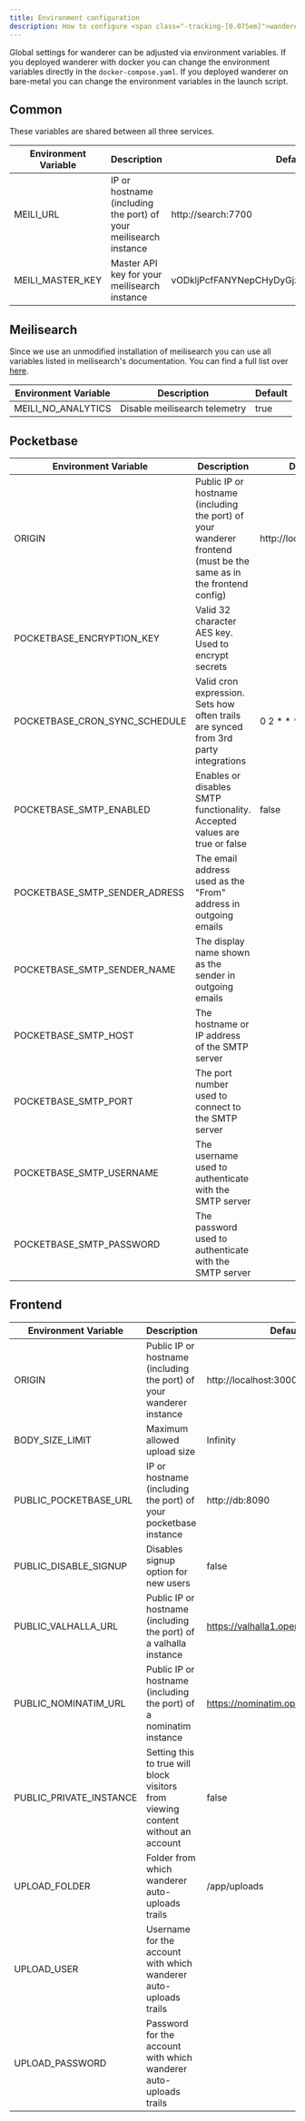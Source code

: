 ```yaml
---
title: Environment configuration
description: How to configure <span class="-tracking-[0.075em]">wanderer</span> with environment variables
---
```


Global settings for <span class="-tracking-[0.075em]">wanderer</span> can be adjusted via environment variables. If you deployed <span class="-tracking-[0.075em]">wanderer</span> with docker you can change the environment variables directly in the `docker-compose.yaml`. If you deployed <span class="-tracking-[0.075em]">wanderer</span> on bare-metal you can change the environment variables in the launch script.

## Common
These variables are shared between all three services.

| Environment Variable | Description                                                      | Default                                     |
| -------------------- | ---------------------------------------------------------------- | ------------------------------------------- |
| MEILI_URL            | IP or hostname (including the port) of your meilisearch instance | http://search:7700                          |
| MEILI_MASTER_KEY     | Master API key for your meilisearch instance                     | vODkljPcfFANYNepCHyDyGjzAMPcdHnrb6X5KyXQPWo |

## Meilisearch
Since we use an unmodified installation of meilisearch you can use all variables listed in meilisearch's documentation. You can find a full list over [here](https://www.meilisearch.com/docs/learn/configuration/instance_options).

| Environment Variable | Description                   | Default |
| -------------------- | ----------------------------- | ------- |
| MEILI_NO_ANALYTICS   | Disable meilisearch telemetry | true    |

## Pocketbase
| Environment Variable          | Description                                                                                                       | Default               |
| ----------------------------- | ----------------------------------------------------------------------------------------------------------------- | --------------------- |
| ORIGIN                        | Public IP or hostname (including the port) of your <span class="-tracking-[0.075em]">wanderer</span> frontend (must be the same as in the frontend config) | http://localhost:3000 |
| POCKETBASE_ENCRYPTION_KEY     | Valid 32 character AES key. Used to encrypt secrets                                                               |                       |
| POCKETBASE_CRON_SYNC_SCHEDULE | Valid cron expression. Sets how often trails are synced from 3rd party integrations                               | 0 2 * * *             |
| POCKETBASE_SMTP_ENABLED       | Enables or disables SMTP functionality. Accepted values are true or false                                         | false                 |
| POCKETBASE_SMTP_SENDER_ADRESS | The email address used as the "From" address in outgoing emails                                                   |                       |
| POCKETBASE_SMTP_SENDER_NAME   | The display name shown as the sender in outgoing emails                                                           |                       |
| POCKETBASE_SMTP_HOST          | The hostname or IP address of the SMTP server                                                                     |                       |
| POCKETBASE_SMTP_PORT          | The port number used to connect to the SMTP server                                                                |                       |
| POCKETBASE_SMTP_USERNAME      | The username used to authenticate with the SMTP server                                                            |                       |
| POCKETBASE_SMTP_PASSWORD      | The password used to authenticate with the SMTP server                                                            |                       |

## Frontend

| Environment Variable    | Description                                                                      | Default                             |
| ----------------------- | -------------------------------------------------------------------------------- | ----------------------------------- |
| ORIGIN                  | Public IP or hostname (including the port) of your <span class="-tracking-[0.075em]">wanderer</span> instance             | http://localhost:3000               |
| BODY_SIZE_LIMIT         | Maximum allowed upload size                                                      | Infinity                            |
| PUBLIC_POCKETBASE_URL   | IP or hostname (including the port) of your pocketbase instance                  | http://db:8090                      |
| PUBLIC_DISABLE_SIGNUP   | Disables signup option for new users                                             | false                               |
| PUBLIC_VALHALLA_URL     | Public IP or hostname (including the port) of a valhalla instance                | https://valhalla1.openstreetmap.de  |
| PUBLIC_NOMINATIM_URL    | Public IP or hostname (including the port) of a nominatim instance               | https://nominatim.openstreetmap.org |
| PUBLIC_PRIVATE_INSTANCE | Setting this to true will block visitors from viewing content without an account | false                               |
| UPLOAD_FOLDER           | Folder from which <span class="-tracking-[0.075em]">wanderer</span> auto-uploads trails                                   | /app/uploads                        |
| UPLOAD_USER             | Username for the account with which <span class="-tracking-[0.075em]">wanderer</span> auto-uploads trails                 |                                     |
| UPLOAD_PASSWORD         | Password for the account with which <span class="-tracking-[0.075em]">wanderer</span> auto-uploads trails                 |                                     |
